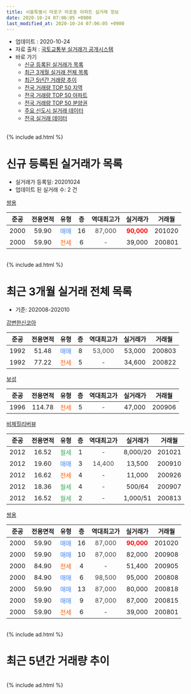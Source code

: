 ```yaml
---
title: 서울특별시 마포구 마포동 아파트 실거래 정보
date: 2020-10-24 07:06:05 +0900
last_modified_at: 2020-10-24 07:06:05 +0900
---
```


* 업데이트 : 2020-10-24
* 자료 출처 : [국토교통부 실거래가 공개시스템](http://rt.molit.go.kr)
* 바로 가기
    * [신규 등록된 실거래가 목록](#신규-등록된-실거래가-목록)
    * [최근 3개월 실거래 전체 목록](#최근-3개월-실거래-전체-목록)
    * [최근 5년간 거래량 추이](#최근-5년간-거래량-추이)
    * [전국 거래량 TOP 50 지역](https://inasie.github.io/apt-trade-info/최근-3개월-전국에서-가장-거래가-많이-발생한-지역)
    * [전국 거래량 TOP 50 아파트](https://inasie.github.io/apt-trade-info/최근-3개월-전국에서-가장-거래가-많이-발생한-아파트)
    * [전국 거래량 TOP 50 분양권](https://inasie.github.io/apt-trade-info/최근-3개월-전국에서-가장-거래가-많이-발생한-분양권)
    * [주요 신도시 실거래 데이터](https://inasie.github.io/apt-trade-info/주요-신도시)
    * [전국 실거래 데이터](https://inasie.github.io/apt-trade-info/전국)
<br>
{% include ad.html %}
<br>

# 신규 등록된 실거래가 목록
* 실거래가 등록일: 20201024
* 업데이트 된 실거래 수: 2 건


[쌍용](https://search.naver.com/search.naver?query=%EC%84%9C%EC%9A%B8%ED%8A%B9%EB%B3%84%EC%8B%9C+%EB%A7%88%ED%8F%AC%EA%B5%AC+%EB%A7%88%ED%8F%AC%EB%8F%99+%EC%8C%8D%EC%9A%A9)

|준공|전용면적|유형|층|역대최고가|실거래가|거래월|
|:---:|:---:|:---:|:---:|:---:|:---:|:---:|
|2000|59.90|<span style="color:#4285f3">매매</span>|16|<span style="color:#444444">87,000</span>|<b><span style="color:#ff0000">90,000</span></b>|201020|
|2000|59.90|<span style="color:#ff5a00">전세</span>|6|<span style="color:#444444">-</span>|39,000|200801|


<br>
{% include ad.html %}
<br>

# 최근 3개월 실거래 전체 목록
* 기준: 202008-202010


[강변한신코아](https://search.naver.com/search.naver?query=%EC%84%9C%EC%9A%B8%ED%8A%B9%EB%B3%84%EC%8B%9C+%EB%A7%88%ED%8F%AC%EA%B5%AC+%EB%A7%88%ED%8F%AC%EB%8F%99+%EA%B0%95%EB%B3%80%ED%95%9C%EC%8B%A0%EC%BD%94%EC%95%84)

|준공|전용면적|유형|층|역대최고가|실거래가|거래월|
|:---:|:---:|:---:|:---:|:---:|:---:|:---:|
|1992|51.48|<span style="color:#4285f3">매매</span>|8|<span style="color:#444444">53,000</span>|53,000|200803|
|1992|77.22|<span style="color:#ff5a00">전세</span>|5|<span style="color:#444444">-</span>|34,600|200822|

[보성](https://search.naver.com/search.naver?query=%EC%84%9C%EC%9A%B8%ED%8A%B9%EB%B3%84%EC%8B%9C+%EB%A7%88%ED%8F%AC%EA%B5%AC+%EB%A7%88%ED%8F%AC%EB%8F%99+%EB%B3%B4%EC%84%B1)

|준공|전용면적|유형|층|역대최고가|실거래가|거래월|
|:---:|:---:|:---:|:---:|:---:|:---:|:---:|
|1996|114.78|<span style="color:#ff5a00">전세</span>|5|<span style="color:#444444">-</span>|47,000|200906|

[비체힐리버뷰](https://search.naver.com/search.naver?query=%EC%84%9C%EC%9A%B8%ED%8A%B9%EB%B3%84%EC%8B%9C+%EB%A7%88%ED%8F%AC%EA%B5%AC+%EB%A7%88%ED%8F%AC%EB%8F%99+%EB%B9%84%EC%B2%B4%ED%9E%90%EB%A6%AC%EB%B2%84%EB%B7%B0)

|준공|전용면적|유형|층|역대최고가|실거래가|거래월|
|:---:|:---:|:---:|:---:|:---:|:---:|:---:|
|2012|16.52|<span style="color:#34a853">월세</span>|1|<span style="color:#444444">-</span>|8,000/20|201021|
|2012|19.60|<span style="color:#4285f3">매매</span>|3|<span style="color:#444444">14,400</span>|13,500|200910|
|2012|16.62|<span style="color:#ff5a00">전세</span>|4|<span style="color:#444444">-</span>|11,000|200926|
|2012|18.36|<span style="color:#34a853">월세</span>|4|<span style="color:#444444">-</span>|500/64|200907|
|2012|16.52|<span style="color:#34a853">월세</span>|2|<span style="color:#444444">-</span>|1,000/51|200813|

[쌍용](https://search.naver.com/search.naver?query=%EC%84%9C%EC%9A%B8%ED%8A%B9%EB%B3%84%EC%8B%9C+%EB%A7%88%ED%8F%AC%EA%B5%AC+%EB%A7%88%ED%8F%AC%EB%8F%99+%EC%8C%8D%EC%9A%A9)

|준공|전용면적|유형|층|역대최고가|실거래가|거래월|
|:---:|:---:|:---:|:---:|:---:|:---:|:---:|
|2000|59.90|<span style="color:#4285f3">매매</span>|16|<span style="color:#444444">87,000</span>|<b><span style="color:#ff0000">90,000</span></b>|201020|
|2000|59.90|<span style="color:#4285f3">매매</span>|10|<span style="color:#444444">87,000</span>|82,000|200908|
|2000|84.90|<span style="color:#ff5a00">전세</span>|4|<span style="color:#444444">-</span>|51,400|200905|
|2000|84.90|<span style="color:#4285f3">매매</span>|6|<span style="color:#444444">98,500</span>|95,000|200808|
|2000|59.90|<span style="color:#4285f3">매매</span>|13|<span style="color:#444444">87,000</span>|80,000|200818|
|2000|59.90|<span style="color:#4285f3">매매</span>|9|<span style="color:#444444">87,000</span>|87,000|200815|
|2000|59.90|<span style="color:#ff5a00">전세</span>|6|<span style="color:#444444">-</span>|39,000|200801|


<br>
{% include ad.html %}
<br>

# 최근 5년간 거래량 추이


<div style="width:100%;">
    <canvas id="deal_progress" height="200"></canvas>
</div>

<script>
new Chart(document.getElementById("deal_progress"), {
    type: 'line',
    data: {
        labels: ['201510','201511','201512','201601','201602','201603','201604','201605','201606','201607','201608','201609','201610','201611','201612','201701','201702','201703','201704','201705','201706','201707','201708','201709','201710','201711','201712','201801','201802','201803','201804','201805','201806','201807','201808','201809','201810','201811','201812','201901','201902','201903','201904','201905','201906','201907','201908','201909','201910','201911','201912','202001','202002','202003','202004','202005','202006','202007','202008','202009','202010'],
        datasets: [{
            label: '매매',
            pointRadius: 1,
            data: [11, 3, 2, 3, 1, 6, 8, 7, 9, 10, 5, 8, 6, 5, 1, 2, 6, 5, 3, 8, 10, 13, 4, 5, 2, 2, 2, 6, 6, 5, 3, 2, 2, 6, 7, 1, 1, 0, 0, 1, 1, 1, 0, 1, 0, 3, 4, 2, 5, 8, 5, 3, 0, 3, 1, 2, 8, 8, 4, 2, 1],
            borderColor: "rgba(255, 201, 14, 1)",
            backgroundColor: "rgba(255, 201, 14, 0.5)",
            fill: false,
            lineTension: 0
        },{
            label: '전월세',
            pointRadius: 1,
            data: [9, 7, 6, 6, 4, 8, 11, 8, 3, 5, 5, 11, 2, 6, 6, 5, 17, 8, 3, 5, 3, 8, 8, 8, 7, 5, 9, 7, 4, 13, 8, 5, 6, 8, 6, 6, 10, 4, 4, 10, 6, 7, 6, 8, 5, 8, 8, 4, 5, 3, 14, 9, 12, 8, 9, 8, 7, 6, 3, 4, 1],
            borderColor: "rgba(0, 141, 185, 1)",
            backgroundColor: "rgba(0, 141, 185, 0.5)",
            fill: false,
            lineTension: 0
        }
        ]
    },
    options: {
        responsive: true,
        title: {
            display: false
        },
        tooltips: {
            mode: 'index',
            intersect: false
        },
        hover: {
            mode: 'nearest',
            intersect: true
        },
        scales: {
            xAxes: [{
                display: true,
                scaleLabel: {
                    display: true,
                    labelString: '년/월'
                }
            }],
            yAxes: [{
                display: true,
                ticks: {
                    suggestedMin: 0,
                },
                scaleLabel: {
                    display: true,
                    labelString: '실거래 수'
                }
            }]
        }
    }
});

</script>


<br>
{% include ad.html %}
<br>

